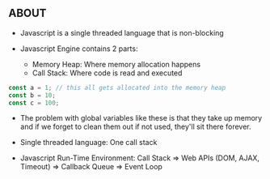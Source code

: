 ## ABOUT

- Javascript is a single threaded language that is non-blocking

- Javascript Engine contains 2 parts:
  - Memory Heap: Where memory allocation happens
  - Call Stack: Where code is read and executed

```js
const a = 1; // this all gets allocated into the memory heap
const b = 10;
const c = 100;
```

- The problem with global variables like these is that they take up memory and if we forget to clean them out if not used, they'll sit there forever. 

- Single threaded language: One call stack

- Javascript Run-Time Environment: Call Stack => Web APIs (DOM, AJAX, Timeout) => Callback Queue => Event Loop